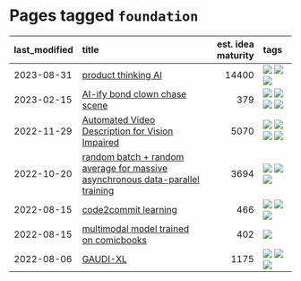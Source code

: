 # Pages tagged `foundation`

|last_modified|title|est. idea maturity|tags
|:---|:---|---:|:---|
|2023-08-31|[product thinking AI](../product_thinking_ai.md)|14400|[![](https://img.shields.io/badge/tag-experimental-f14da)](../tags/experimental.md) [![](https://img.shields.io/badge/tag-foundation-5e378d)](../tags/foundation.md) [![](https://img.shields.io/badge/tag-tooling-1614f8)](../tags/tooling.md)|
|2023-02-15|[AI-ify bond clown chase scene](../bond_clown_chase_scene.md)|379|[![](https://img.shields.io/badge/tag-animation-6013c8)](../tags/animation.md) [![](https://img.shields.io/badge/tag-experimental-f14da)](../tags/experimental.md) [![](https://img.shields.io/badge/tag-foundation-5e378d)](../tags/foundation.md) [![](https://img.shields.io/badge/tag-wip-82d6e)](../tags/wip.md)|
|2022-11-29|[Automated Video Description for Vision Impaired](../automated-video-description.md)|5070|[![](https://img.shields.io/badge/tag-accessibility-e9b626)](../tags/accessibility.md) [![](https://img.shields.io/badge/tag-dataset-b25b5)](../tags/dataset.md) [![](https://img.shields.io/badge/tag-foundation-5e378d)](../tags/foundation.md) [![](https://img.shields.io/badge/tag-publicgood-fe4dc)](../tags/publicgood.md)|
|2022-10-20|[random batch + random average for massive asynchronous data-parallel training](../async-evolutionary-ddp.md)|3694|[![](https://img.shields.io/badge/tag-experimental-f14da)](../tags/experimental.md) [![](https://img.shields.io/badge/tag-foundation-5e378d)](../tags/foundation.md) [![](https://img.shields.io/badge/tag-tooling-1614f8)](../tags/tooling.md)|
|2022-08-15|[code2commit learning](../code2commit-learning.md)|466|[![](https://img.shields.io/badge/tag-carp-394ee4)](../tags/carp.md) [![](https://img.shields.io/badge/tag-experimental-f14da)](../tags/experimental.md) [![](https://img.shields.io/badge/tag-foundation-5e378d)](../tags/foundation.md)|
|2022-08-15|[multimodal model trained on comicbooks](../multimodal-model-trained-on-comicbooks.md)|402|[![](https://img.shields.io/badge/tag-foundation-5e378d)](../tags/foundation.md)|
|2022-08-06|[GAUDI-XL](../gaudi-xl.md)|1175|[![](https://img.shields.io/badge/tag-animation-6013c8)](../tags/animation.md) [![](https://img.shields.io/badge/tag-experimental-f14da)](../tags/experimental.md) [![](https://img.shields.io/badge/tag-foundation-5e378d)](../tags/foundation.md)|